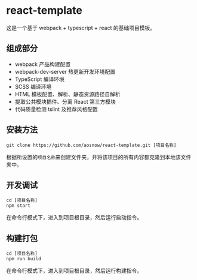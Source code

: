 # react-template
这是一个基于 webpack + typescript + react 的基础项目模板。

## 组成部分
- webpack 产品构建配置
- webpack-dev-server 热更新开发环境配置
- TypeScript 编译环境
- SCSS 编译环境
- HTML 模板配置、解析、静态资源路径自解析
- 提取公共模块插件、分离 React 第三方模块
- 代码质量检测 tslint 及推荐风格配置

## 安装方法

```
git clone https://github.com/aosnow/react-template.git [项目名称]
```
根据所设置的`项目名称`来创建文件夹，并将该项目的所有内容都克隆到本地该文件夹中。

## 开发调试

```
cd [项目名称]
npm start
```
在命令行模式下，进入到项目根目录，然后运行启动指令。

## 构建打包

```
cd [项目名称]
npm run build
```
在命令行模式下，进入到项目根目录，然后运行构建指令。